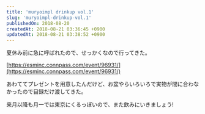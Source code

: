 ```yaml
---
title: 'muryoimpl drinkup vol.1'
slug: 'muryoimpl-drinkup-vol.1'
publishedOn: 2018-08-20
createdAt: 2018-08-21 03:36:45 +0900
updatedAt: 2018-08-21 03:38:52 +0900
---
```

夏休み前に急に呼ばれたので、せっかくなので行ってきた。

[https://esminc.connpass.com/event/96931/](https://esminc.connpass.com/event/96931/)

あわててプレゼントを用意したんだけど、お盆やらいろいろで実物が間に合わなかったので目録だけ渡してきた。

来月以降も月一では東京にくるっぽいので、また飲みにいきましょう!
